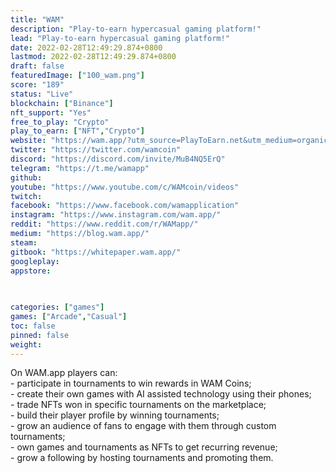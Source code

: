 ```yaml
---
title: "WAM"
description: "Play-to-earn hypercasual gaming platform!"
lead: "Play-to-earn hypercasual gaming platform!"
date: 2022-02-28T12:49:29.874+0800
lastmod: 2022-02-28T12:49:29.874+0800
draft: false
featuredImage: ["100_wam.png"]
score: "189"
status: "Live"
blockchain: ["Binance"]
nft_support: "Yes"
free_to_play: "Crypto"
play_to_earn: ["NFT","Crypto"]
website: "https://wam.app/?utm_source=PlayToEarn.net&utm_medium=organic&utm_campaign=gamepage"
twitter: "https://twitter.com/wamcoin"
discord: "https://discord.com/invite/MuB4NQ5ErQ"
telegram: "https://t.me/wamapp"
github: 
youtube: "https://www.youtube.com/c/WAMcoin/videos"
twitch: 
facebook: "https://www.facebook.com/wamapplication"
instagram: "https://www.instagram.com/wam.app/"
reddit: "https://www.reddit.com/r/WAMapp/"
medium: "https://blog.wam.app/"
steam: 
gitbook: "https://whitepaper.wam.app/"
googleplay: 
appstore: 

  
    
categories: ["games"]
games: ["Arcade","Casual"]
toc: false
pinned: false
weight: 
---
```

On WAM.app players can: <br> - participate in tournaments to win rewards in WAM Coins;<br> - create their own games with AI assisted technology using their phones;<br> - trade NFTs won in specific tournaments on the marketplace;<br> - build their player profile by winning tournaments;<br> - grow an audience of fans to engage with them through custom tournaments;<br> - own games and tournaments as NFTs to get recurring revenue;<br> - grow a following by hosting tournaments and promoting them.
